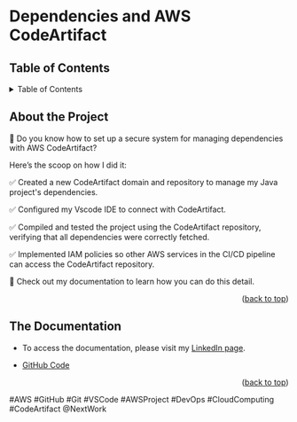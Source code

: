 # Dependencies and AWS CodeArtifact

## Table of Contents
<details>
  <summary>Table of Contents </summary>
  <ul>
    <li>
      <a href="#about-the-project">About The Project</a>
    </li>
    <li>
      <a href="#documentation">Documentation</a>
    </li>
  </ul>
</details>

## About the Project 


🚀 Do you know how to set up a secure system for managing dependencies with AWS CodeArtifact?

Here’s the scoop on how I did it:

✅ Created a new CodeArtifact domain and repository to manage my Java project's dependencies.

✅ Configured my Vscode IDE to connect with CodeArtifact.

✅ Compiled and tested the project using the CodeArtifact repository, verifying that all dependencies were correctly fetched.

✅ Implemented IAM policies so other AWS services in the CI/CD pipeline can access the CodeArtifact repository.

📖 Check out my documentation to learn how you can do this detail.


<p align="right">(<a href="#top">back to top</a>)</p> 

## The Documentation

 - To access the documentation, please visit my [LinkedIn page](https://www.linkedin.com/posts/ijeoma-igboagu_this-is-just-a-continuation-of-my-devops-activity-7278333817537335296-jPQd?utm_source=share&utm_medium=member_desktop).

 - [GitHub Code](https://github.com/ijayhub/nextwork-devops-webapp)
  <p align="right">(<a href="#top">back to top</a>)</p>


#AWS #GitHub #Git #VSCode #AWSProject #DevOps  #CloudComputing #CodeArtifact @NextWork